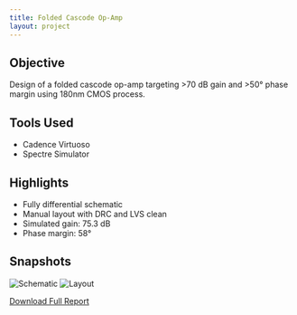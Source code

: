 ```yaml
---
title: Folded Cascode Op-Amp
layout: project
---
```


## Objective
Design of a folded cascode op-amp targeting >70 dB gain and >50° phase margin using 180nm CMOS process.

## Tools Used
- Cadence Virtuoso
- Spectre Simulator

## Highlights
- Fully differential schematic
- Manual layout with DRC and LVS clean
- Simulated gain: 75.3 dB
- Phase margin: 58°

## Snapshots
![Schematic](../assets/img/opamp_schematic.png)
![Layout](../assets/img/opamp_layout.png)

[Download Full Report](../assets/pdf/opamp_report.pdf)
